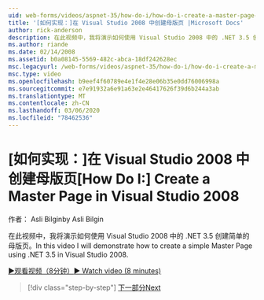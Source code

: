 ```yaml
---
uid: web-forms/videos/aspnet-35/how-do-i/how-do-i-create-a-master-page-in-visual-studio-2008
title: '[如何实现：]在 Visual Studio 2008 中创建母版页 |Microsoft Docs'
author: rick-anderson
description: 在此视频中，我将演示如何使用 Visual Studio 2008 中的 .NET 3.5 创建简单的母版页。
ms.author: riande
ms.date: 02/14/2008
ms.assetid: b0a08145-5569-482c-abca-18df242628ec
msc.legacyurl: /web-forms/videos/aspnet-35/how-do-i/how-do-i-create-a-master-page-in-visual-studio-2008
msc.type: video
ms.openlocfilehash: b9eef4f60789e4e1f4e28e06b35e0dd76006998a
ms.sourcegitcommit: e7e91932a6e91a63e2e46417626f39d6b244a3ab
ms.translationtype: MT
ms.contentlocale: zh-CN
ms.lasthandoff: 03/06/2020
ms.locfileid: "78462536"
---
```

# <a name="how-do-i-create-a-master-page-in-visual-studio-2008"></a><span data-ttu-id="f1073-103">[如何实现：]在 Visual Studio 2008 中创建母版页</span><span class="sxs-lookup"><span data-stu-id="f1073-103">[How Do I:] Create a Master Page in Visual Studio 2008</span></span>

<span data-ttu-id="f1073-104">作者： Asli Bilgin</span><span class="sxs-lookup"><span data-stu-id="f1073-104">by Asli Bilgin</span></span>

<span data-ttu-id="f1073-105">在此视频中，我将演示如何使用 Visual Studio 2008 中的 .NET 3.5 创建简单的母版页。</span><span class="sxs-lookup"><span data-stu-id="f1073-105">In this video I will demonstrate how to create a simple Master Page using .NET 3.5 in Visual Studio 2008.</span></span>

[<span data-ttu-id="f1073-106">&#9654;观看视频（8分钟）</span><span class="sxs-lookup"><span data-stu-id="f1073-106">&#9654; Watch video (8 minutes)</span></span>](https://channel9.msdn.com/Blogs/ASP-NET-Site-Videos/how-do-i-create-a-master-page-in-visual-studio-2008)

> [!div class="step-by-step"]
> [<span data-ttu-id="f1073-107">下一部分</span><span class="sxs-lookup"><span data-stu-id="f1073-107">Next</span></span>](how-do-i-create-nested-master-page-in-visual-studio-2008.md)
